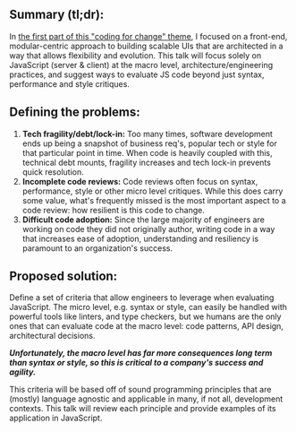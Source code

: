 ## Summary (tl;dr):

In [the first part of this "coding for change" theme](https://github.paypal.com/JSConference/cfp/issues/29), I focused on a front-end, modular-centric approach to building scalable UIs that are architected in a way that allows flexibility and evolution. This talk will focus solely on JavaScript (server & client) at the macro level, architecture/engineering practices, and suggest ways to evaluate JS code beyond just syntax, performance and style critiques.

## Defining the problems:

1. **Tech fragility/debt/lock-in:** Too many times, software development ends up being a snapshot of business req's, popular tech or style for that particular point in time. When code is heavily coupled with this, technical debt mounts, fragility increases and tech lock-in prevents quick resolution.
2. **Incomplete code reviews:** Code reviews often focus on syntax, performance, style or other micro level critiques. While this does carry some value, what's frequently missed is the most important aspect to a code review: how resilient is this code to change.
3. **Difficult code adoption:** Since the large majority of engineers are working on code they did not originally author, writing code in a way that increases ease of adoption, understanding and resiliency is paramount to an organization's success.

## Proposed solution:

Define a set of criteria that allow engineers to leverage when evaluating JavaScript. The micro level, e.g. syntax or style, can easily be handled with powerful tools like linters, and type checkers, but we humans are the only ones that can evaluate code at the macro level: code patterns, API design, architectural decisions. 

***Unfortunately, the macro level has far more consequences long term than syntax or style, so this is critical to a company's success and agility.***

This criteria will be based off of sound programming principles that are (mostly) language agnostic and applicable in many, if not all, development contexts. This talk will review each principle and provide examples of its application in JavaScript.
